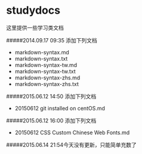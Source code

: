studydocs
=========

这里提供一些学习类文档

#####2014.09.17  09:35 添加下列文档

* markdown-syntax.md
* markdown-syntax.txt
* markdown-syntax-tw.md
* markdown-syntax-tw.txt
* markdown-syntax-zhs.md
* markdown-syntax-zhs.txt

#####2015.06.12 14:50 添加下列文档

* 20150612 git installed on centOS.md

#####2015.06.12 16:00 添加下列文档

* 20150612 CSS Custom Chinese Web Fonts.md

#####2015.06.14 21:54今天没有更新，只能简单充数了
